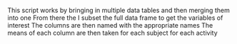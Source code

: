 This script works by bringing in multiple data tables and then merging them into one
From there the I subset the full data frame to get the variables of interest
The columns are then named with the appropriate names
The means of each column are then taken for each subject for each activity